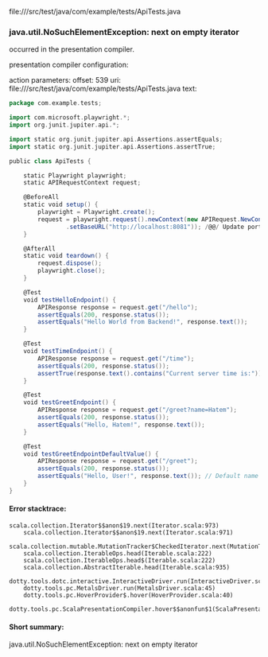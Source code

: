 file://<WORKSPACE>/src/test/java/com/example/tests/ApiTests.java
### java.util.NoSuchElementException: next on empty iterator

occurred in the presentation compiler.

presentation compiler configuration:


action parameters:
offset: 539
uri: file://<WORKSPACE>/src/test/java/com/example/tests/ApiTests.java
text:
```scala
package com.example.tests;

import com.microsoft.playwright.*;
import org.junit.jupiter.api.*;

import static org.junit.jupiter.api.Assertions.assertEquals;
import static org.junit.jupiter.api.Assertions.assertTrue;

public class ApiTests {

    static Playwright playwright;
    static APIRequestContext request;

    @BeforeAll
    static void setup() {
        playwright = Playwright.create();
        request = playwright.request().newContext(new APIRequest.NewContextOptions()
                .setBaseURL("http://localhost:8081")); /@@/ Update port if needed
    }

    @AfterAll
    static void teardown() {
        request.dispose();
        playwright.close();
    }

    @Test
    void testHelloEndpoint() {
        APIResponse response = request.get("/hello");
        assertEquals(200, response.status());
        assertEquals("Hello World from Backend!", response.text());
    }

    @Test
    void testTimeEndpoint() {
        APIResponse response = request.get("/time");
        assertEquals(200, response.status());
        assertTrue(response.text().contains("Current server time is:"));
    }

    @Test
    void testGreetEndpoint() {
        APIResponse response = request.get("/greet?name=Hatem");
        assertEquals(200, response.status());
        assertEquals("Hello, Hatem!", response.text());
    }

    @Test
    void testGreetEndpointDefaultValue() {
        APIResponse response = request.get("/greet");
        assertEquals(200, response.status());
        assertEquals("Hello, User!", response.text()); // Default name should be "User"
    }
}

```



#### Error stacktrace:

```
scala.collection.Iterator$$anon$19.next(Iterator.scala:973)
	scala.collection.Iterator$$anon$19.next(Iterator.scala:971)
	scala.collection.mutable.MutationTracker$CheckedIterator.next(MutationTracker.scala:76)
	scala.collection.IterableOps.head(Iterable.scala:222)
	scala.collection.IterableOps.head$(Iterable.scala:222)
	scala.collection.AbstractIterable.head(Iterable.scala:935)
	dotty.tools.dotc.interactive.InteractiveDriver.run(InteractiveDriver.scala:164)
	dotty.tools.pc.MetalsDriver.run(MetalsDriver.scala:45)
	dotty.tools.pc.HoverProvider$.hover(HoverProvider.scala:40)
	dotty.tools.pc.ScalaPresentationCompiler.hover$$anonfun$1(ScalaPresentationCompiler.scala:376)
```
#### Short summary: 

java.util.NoSuchElementException: next on empty iterator